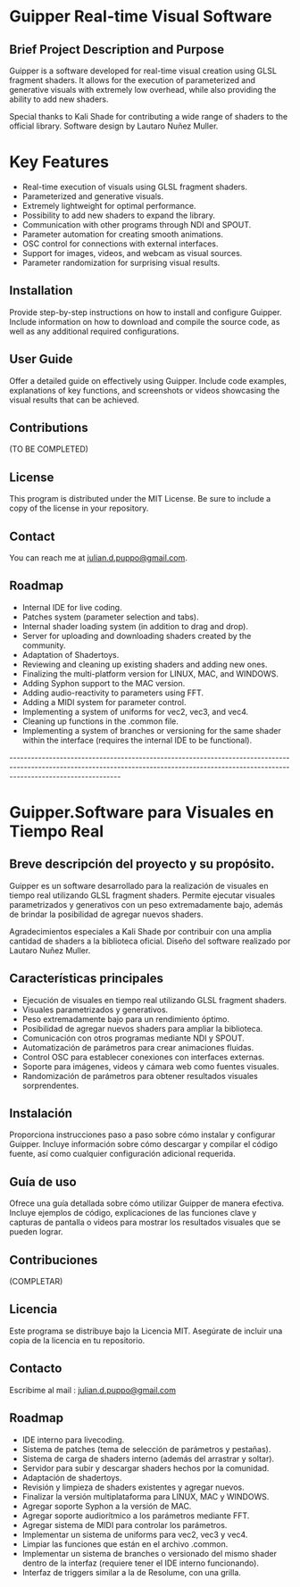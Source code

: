 
# Guipper Real-time Visual Software
## Brief Project Description and Purpose
Guipper is a software developed for real-time visual creation using GLSL fragment shaders. It allows for the execution of parameterized and generative visuals with extremely low overhead, while also providing the ability to add new shaders.

Special thanks to Kali Shade for contributing a wide range of shaders to the official library. Software design by Lautaro Nuñez Muller.

# Key Features

<ul>
  <li>Real-time execution of visuals using GLSL fragment shaders.</li>
  <li>Parameterized and generative visuals.</li>
  <li>Extremely lightweight for optimal performance.</li>
  <li>Possibility to add new shaders to expand the library.</li>
  <li>Communication with other programs through NDI and SPOUT.</li>
  <li>Parameter automation for creating smooth animations.</li>
  <li>OSC control for connections with external interfaces.</li>
  <li>Support for images, videos, and webcam as visual sources.</li>
  <li>Parameter randomization for surprising visual results.</li>
</ul>

## Installation
Provide step-by-step instructions on how to install and configure Guipper. Include information on how to download and compile the source code, as well as any additional required configurations.

## User Guide
Offer a detailed guide on effectively using Guipper. Include code examples, explanations of key functions, and screenshots or videos showcasing the visual results that can be achieved.

## Contributions
(TO BE COMPLETED)

## License
This program is distributed under the MIT License. Be sure to include a copy of the license in your repository.

## Contact
You can reach me at julian.d.puppo@gmail.com.

## Roadmap
<ul>
  <li>Internal IDE for live coding.</li>
  <li>Patches system (parameter selection and tabs).</li>
  <li>Internal shader loading system (in addition to drag and drop).</li>
  <li>Server for uploading and downloading shaders created by the community.</li>
  <li>Adaptation of Shadertoys.</li>
  <li>Reviewing and cleaning up existing shaders and adding new ones.</li>
  <li>Finalizing the multi-platform version for LINUX, MAC, and WINDOWS.</li>
  <li>Adding Syphon support to the MAC version.</li>
  <li>Adding audio-reactivity to parameters using FFT.</li>
  <li>Adding a MIDI system for parameter control.</li>
  <li>Implementing a system of uniforms for vec2, vec3, and vec4.</li>
  <li>Cleaning up functions in the .common file.</li>
  <li>Implementing a system of branches or versioning for the same shader within the interface (requires the internal IDE to be functional).</li>
</ul>
-------------------------------------------------------------------------------------------------------------------------------------------------------------------------------------------

#  Guipper.Software para Visuales en Tiempo Real

## Breve descripción del proyecto y su propósito.

Guipper es un software desarrollado para la realización de visuales en tiempo real utilizando GLSL fragment shaders. Permite ejecutar visuales parametrizados y generativos con un peso extremadamente bajo, además de brindar la posibilidad de agregar nuevos shaders.

Agradecimientos especiales a Kali Shade por contribuir con una amplia cantidad de shaders a la biblioteca oficial.
Diseño del software realizado por Lautaro Nuñez Muller.

## Características principales
<ul>
  <li>Ejecución de visuales en tiempo real utilizando GLSL fragment shaders.</li>
  <li>Visuales parametrizados y generativos.</li>
  <li>Peso extremadamente bajo para un rendimiento óptimo.</li>
  <li>Posibilidad de agregar nuevos shaders para ampliar la biblioteca.</li>
  <li>Comunicación con otros programas mediante NDI y SPOUT.</li>
  <li>Automatización de parámetros para crear animaciones fluidas.</li>
  <li>Control OSC para establecer conexiones con interfaces externas.</li>
  <li>Soporte para imágenes, videos y cámara web como fuentes visuales.</li>
  <li>Randomización de parámetros para obtener resultados visuales sorprendentes.</li>
  
</ul>

## Instalación
Proporciona instrucciones paso a paso sobre cómo instalar y configurar Guipper. Incluye información sobre cómo descargar y compilar el código fuente, así como cualquier configuración adicional requerida.

## Guía de uso
Ofrece una guía detallada sobre cómo utilizar Guipper de manera efectiva. Incluye ejemplos de código, explicaciones de las funciones clave y capturas de pantalla o videos para mostrar los resultados visuales que se pueden lograr.

## Contribuciones
(COMPLETAR)

## Licencia
Este programa se distribuye bajo la Licencia MIT. Asegúrate de incluir una copia de la licencia en tu repositorio.

## Contacto
Escribime al mail : julian.d.puppo@gmail.com
## Roadmap
<ul>
  <li>IDE interno para livecoding.</li>
  <li>Sistema de patches (tema de selección de parámetros y pestañas).</li>
  <li>Sistema de carga de shaders interno (además del arrastrar y soltar).</li>
  <li>Servidor para subir y descargar shaders hechos por la comunidad.</li>
  <li>Adaptación de shadertoys.</li>
  <li>Revisión y limpieza de shaders existentes y agregar nuevos.</li>
  <li>Finalizar la versión multiplataforma para LINUX, MAC y WINDOWS.</li>
  <li>Agregar soporte Syphon a la versión de MAC.</li>
  <li>Agregar soporte audiorítmico a los parámetros mediante FFT.</li>
  <li>Agregar sistema de MIDI para controlar los parámetros.</li>
  <li>Implementar un sistema de uniforms para vec2, vec3 y vec4.</li>
  <li>Limpiar las funciones que están en el archivo .common.</li>
  <li>Implementar un sistema de branches o versionado del mismo shader dentro de la interfaz (requiere tener el IDE interno funcionando).</li>
  <li>Interfaz de triggers similar a la de Resolume, con una grilla.</li>
</ul>


